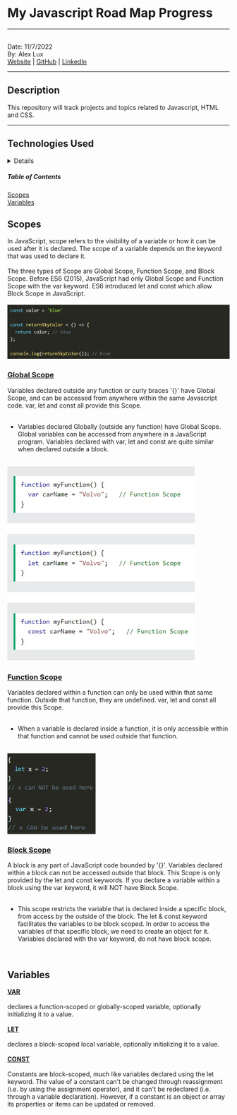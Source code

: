 # My Javascript Road Map Progress
<hr/>
<br/>

<span stlye="font-weight:bold;">
Date: 11/7/2022 <br/>
By: Alex Lux <br/>
<a href="https://alexflux.com/">Website</a> | <a href="https://github.com/alexlux58">GitHub</a> | <a href="https://www.linkedin.com/in/alex-lux/" >LinkedIn</a>
<span/>
  
<hr/> 
  
## Description
This repository will track projects and topics related to Javascript, HTML and CSS.
  
<hr/>
  
## Technologies Used
  <details>
  - Javascript <br/>
  - HTML <br/>
  - CSS <br/>
  </details>
  
 ##### Table of Contents  
[Scopes](#scopes) </br>
[Variables](#variables) </br>
   
<a name="scopes"/>
  
## Scopes
  <div>In JavaScript, scope refers to the visibility of a variable or how it can be used after it is declared. The scope of a variable depends on the keyword that was used to declare it.
  </div>
  <br/>
  <div>The three types of Scope are Global Scope, Function Scope, and Block Scope. Before ES6 (2015), JavaScript had only Global Scope and Function Scope with the var keyword. ES6 introduced let and const which allow Block Scope in JavaScript.
  </div><br/>
  <img src="images/global-scope-js.jpg" />
  <div>
    <h3><ins>Global Scope</ins></h3>Variables declared outside any function or curly braces '{}' have Global Scope, and can be accessed from anywhere within the same Javascript code. var, let and const all provide this Scope.
    <br/><br/>
  <ul>
    <li>Variables declared Globally (outside any function) have Global Scope. Global variables can be accessed from anywhere in a JavaScript program. Variables declared with var, let and const are quite similar when declared outside a block.</li>
    </ul>
  </div><br/>
  <img src="images/function-scope-js.jpg" />
  <div>
    <h3><ins>Function Scope</ins></h3>Variables declared within a function can only be used within that same function. Outside that function, they are undefined. var, let and const all provide this Scope.
    <br/><br/>
  <ul>
    <li>When a variable is declared inside a function, it is only accessible within that function and cannot be used outside that function.</li>
    </ul>
  </div><br/>
  <img src="images/block-scope-js.jpg" />
  <div>
    <h3><ins>Block Scope</ins></h3> A block is any part of JavaScript code bounded by '{}'. Variables declared within a block can not be accessed outside that block. This Scope is only provided by the let and const keywords. If you declare a variable within a block using the var keyword, it will NOT have Block Scope.
    <br/><br/>
  <ul>
    <li> This scope restricts the variable that is declared inside a specific block, from access by the outside of the block. The let & const keyword facilitates the variables to be block scoped. In order to access the variables of that specific block, we need to create an object for it. Variables declared with the var keyword, do not have block scope.</li>
    </ul>
  </div>
  <br/>
  
  <a name="variables"/>
  
  ## Variables
  
  <strong><ins>VAR</ins></strong></br></br> declares a function-scoped or globally-scoped variable, optionally initializing it to a value. <br/></br>
  <strong><ins>LET</ins></strong></br></br> declares a block-scoped local variable, optionally initializing it to a value. <br/></br>
  <strong><ins>CONST</ins></strong></br></br> Constants are block-scoped, much like variables declared using the let keyword. The value of a constant can't be changed through reassignment (i.e. by using the assignment operator), and it can't be redeclared (i.e. through a variable declaration). However, if a constant is an object or array its properties or items can be updated or removed.<br/></br>
  

  
  
  
  
  
  
